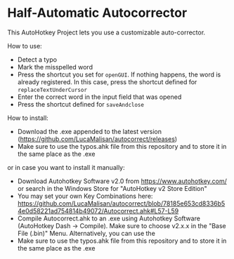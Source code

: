# Half-Automatic Autocorrector

This AutoHotkey Project lets you use a customizable auto-corrector. 

How to use:
- Detect a typo
- Mark the misspelled word
- Press the shortcut you set for ``openGUI``. If nothing happens, the word is already registered. In this case, press the shortcut defined for ``replaceTextUnderCursor``
- Enter the correct word in the input field that was opened
- Press the shortcut defined for ``saveAndclose``

How to install:

- Download the .exe appended to the latest version (https://github.com/LucaMalisan/autocorrect/releases)
- Make sure to use the typos.ahk file from this repository and to store it in the same place as the .exe 

or in case you want to install it manually:

- Download Autohotkey Software v2.0 from https://www.autohotkey.com/ or search in the Windows Store for "AutoHotkey v2 Store Edition"
- You may set your own Key Combinations here:
https://github.com/LucaMalisan/autocorrect/blob/78185e653cd8336b54e0d58221ad754814b49072/Autocorrect.ahk#L57-L59
- Compile Autocorrect.ahk to an .exe using Autohotkey Software (AutoHotkey Dash -> Compile). Make sure to choose v2.x.x in the "Base File (.bin)" Menu. 
Alternatively, you can use the
- Make sure to use the typos.ahk file from this repository and to store it in the same place as the .exe 
